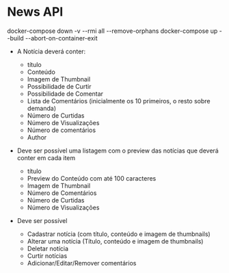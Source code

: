 # News API


docker-compose down -v --rmi all --remove-orphans
docker-compose up --build --abort-on-container-exit

- A Notícia deverá conter:
    - título
    - Conteúdo
    - Imagem de Thumbnail
    - Possibilidade de Curtir
    - Possibilidade de Comentar
    - Lista de Comentários (inicialmente os 10 primeiros, o resto sobre demanda)
    - Número de Curtidas
    - Número de Visualizações
    - Número de comentários
    - Author


- Deve ser possível uma listagem com o preview das notícias que deverá conter em cada item
    - título
    - Preview do Conteúdo com até 100 caracteres
    - Imagem de Thumbnail
    - Número de Comentários
    - Número de Curtidas
    - Número de Visualizações


- Deve ser possível
    - Cadastrar notícia (com título, conteúdo e imagem de thumbnails) 
    - Alterar uma notícia (Título, conteúdo e imagem de thumbnails)
    - Deletar notícia
    - Curtir notícias
    - Adicionar/Editar/Remover comentários 
